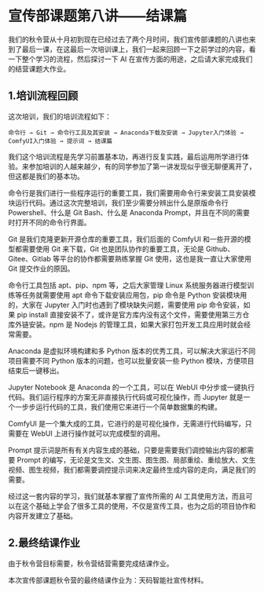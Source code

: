 # 宣传部课题第八讲——结课篇

我们的秋令营从十月初到现在已经过去了两个月时间，我们宣传部课题的八讲也来到了最后一课，在这最后一次培训课上，我们一起来回顾一下之前学过的内容，看一下整个学习的流程，然后探讨一下 AI 在宣传方面的用途，之后请大家完成我们的结营课题大作业。

## 1.培训流程回顾

这次培训，我们的培训流程如下：

```
命令行 → Git → 命令行工具及其安装 → Anaconda下载及安装 → Jupyter入门体验 → ComfyUI入门体验 → 提示词 → 结课篇
```

我们这个培训流程是先学习前置基本功，再进行反复实践，最后运用所学进行体验。来参加培训的人越来越少，有的同学参加了第一讲发现似乎很无聊便离开了，但这都是我们的基本功。

命令行是我们进行一些程序运行的重要工具，我们需要用命令行来安装工具安装模块运行代码。通过这次完整培训，我们至少需要分辨出什么是原版命令行 Powershell、什么是 Git Bash、什么是 Anaconda Prompt，并且在不同的需要时打开不同的命令行界面。

Git 是我们克隆更新开源仓库的重要工具，我们后面的 ComfyUI 和一些开源的模型都需要使用 Git 来下载，Git 也是团队协作的重要工具，无论是 Github、Gitee、Gitlab 等平台的协作都需要熟练掌握 Git 使用，这也是我一直让大家使用 Git 提交作业的原因。

命令行工具包括 apt、pip、npm 等，之后大家管理 Linux 系统服务器进行模型训练等任务就需要使用 apt 命令下载安装应用包，pip 命令是 Python 安装模块用的，大家在 Jupyter 入门时也遇到了模块缺失问题，需要使用 pip 命令安装，如果 pip install 直接安装不了，或许是官方库内没有这个文件，需要使用第三方仓库外链安装。npm 是 Nodejs 的管理工具，如果大家打包开发工具应用时就会经常需要。

Anaconda 是虚拟环境构建和多 Python 版本的优秀工具，可以解决大家运行不同项目需要不同 Python 版本的问题，也可以批量安装一些 Python 模块，方便项目结束后一键移出。

Jupyter Notebook 是 Anaconda 的一个工具，可以在 WebUI 中分步或一键执行代码。我们运行程序的方案无非直接执行代码或可视化操作，而 Jupyter 就是一个一步步运行代码的工具，我们使用它来进行一个简单数据集的构建。

ComfyUI 是一个集大成的工具，它进行的是可视化操作，无需进行代码编写，只需要在 WebUI 上进行操作就可以完成模型的调用。

Prompt 提示词是所有有关内容生成的基础，只要是需要我们调控输出内容的都需要 Prompt 的编写，无论是文生文、文生图、图生图、局部重绘、重绘放大、文生视频、图生视频，我们都需要调控提示词来决定最终生成内容的走向，满足我们的需要。

经过这一套内容的学习，我们就基本掌握了宣传所需的 AI 工具使用方法，而且可以在这个基础上学会了很多工具的使用，不仅是宣传工具，也为之后的项目协作和内容开发建立了基础。

## 2.最终结课作业

由于秋令营目标需要，秋令营结营需要完成结课作业。

本次宣传部课题秋令营的最终结课作业为：天码智能社宣传材料。

